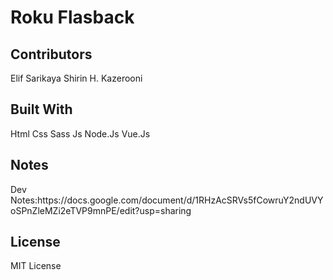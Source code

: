<h1>Roku Flasback</h1>

<h2>Contributors</h2>
Elif Sarikaya
Shirin H. Kazerooni

<h2>Built With</h2>
Html
Css
Sass
Js
Node.Js
Vue.Js

<h2>Notes</h2>
Dev Notes:https://docs.google.com/document/d/1RHzAcSRVs5fCowruY2ndUVYoSPnZleMZi2eTVP9mnPE/edit?usp=sharing

<h2>License</h2>
MIT License
